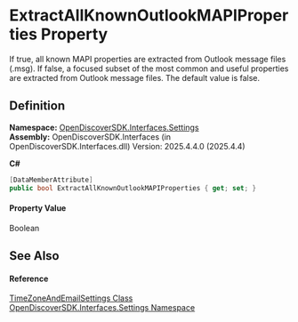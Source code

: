 # ExtractAllKnownOutlookMAPIProperties Property


If true, all known MAPI properties are extracted from Outlook message files (.msg). If false, a focused subset of the most common and useful properties are extracted from Outlook message files. The default value is false.



## Definition
**Namespace:** <a href="a1516a26-c3bc-5b32-80d1-92d32506d831">OpenDiscoverSDK.Interfaces.Settings</a>  
**Assembly:** OpenDiscoverSDK.Interfaces (in OpenDiscoverSDK.Interfaces.dll) Version: 2025.4.4.0 (2025.4.4)

**C#**
``` C#
[DataMemberAttribute]
public bool ExtractAllKnownOutlookMAPIProperties { get; set; }
```



#### Property Value
Boolean

## See Also


#### Reference
<a href="2a6fdb19-95d1-bebd-c800-493c20a75b7e">TimeZoneAndEmailSettings Class</a>  
<a href="a1516a26-c3bc-5b32-80d1-92d32506d831">OpenDiscoverSDK.Interfaces.Settings Namespace</a>  
